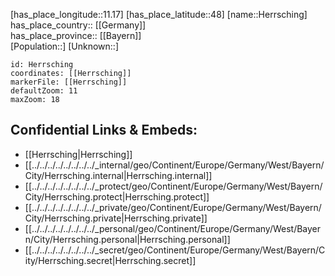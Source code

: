 ﻿---
location: [48,11.17] 
mapzoom: [7,12] 
mapmarker: city 
type: City
tags:
- geo/City


SpocWebEntityId: 30915
isDeleted: false
confidential: public

---
[has_place_longitude::11.17] 
[has_place_latitude::48] 
[name::Herrsching] 
has_place_country:: [[Germany]]  
has_place_province:: [[Bayern]]  
[Population::] 
[Unknown::] 


```leaflet
id: Herrsching
coordinates: [[Herrsching]] 
markerFile: [[Herrsching]] 
defaultZoom: 11 
maxZoom: 18
```


## Confidential Links & Embeds: 
- [[Herrsching|Herrsching]]  
- [[../../../../../../../../_internal/geo/Continent/Europe/Germany/West/Bayern/City/Herrsching.internal|Herrsching.internal]] 
- [[../../../../../../../../_protect/geo/Continent/Europe/Germany/West/Bayern/City/Herrsching.protect|Herrsching.protect]] 
- [[../../../../../../../../_private/geo/Continent/Europe/Germany/West/Bayern/City/Herrsching.private|Herrsching.private]] 
- [[../../../../../../../../_personal/geo/Continent/Europe/Germany/West/Bayern/City/Herrsching.personal|Herrsching.personal]] 
- [[../../../../../../../../_secret/geo/Continent/Europe/Germany/West/Bayern/City/Herrsching.secret|Herrsching.secret]] 

